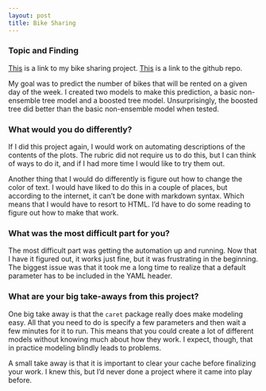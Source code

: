```yaml
---
layout: post
title: Bike Sharing
---
```


### Topic and Finding 

[This](https://jkburrows.github.io/ST558-Project-2/) is a link to my bike sharing project. [This](https://github.com/JKBurrows/ST558-Project-2) is a link to the github repo. 

My goal was to predict the number of bikes that will be rented on a given day of the week. I created two models to make this prediction, a basic non-ensemble tree model and a boosted tree model. Unsurprisingly, the boosted tree did better than the basic non-ensemble model when tested. 

### What would you do differently? 

If I did this project again, I would work on automating descriptions of the contents of the plots. The rubric did not require us to do this, but I can think of ways to do it, and if I had more time I would like to try them out. 

Another thing that I would do differently is figure out how to change the color of text. I would have liked to do this in a couple of places, but according to the internet, it can’t be done with markdown syntax. Which means that I would have to resort to HTML. I’d have to do some reading to figure out how to make that work. 

### What was the most difficult part for you? 

The most difficult part was getting the automation up and running. Now that I have it figured out, it works just fine, but it was frustrating in the beginning. The biggest issue was that it took me a long time to realize that a default parameter has to be included in the YAML header. 

### What are your big take-aways from this project? 

One big take away is that the `caret` package really does make modeling easy. All that you need to do is specify a few parameters and then wait a few minutes for it to run. This means that you could create a lot of different models without knowing much about how they work. I expect, though, that in practice modeling blindly leads to problems.  

A small take away is that it is important to clear your cache before finalizing your work. I knew this, but I’d never done a project where it came into play before. 
